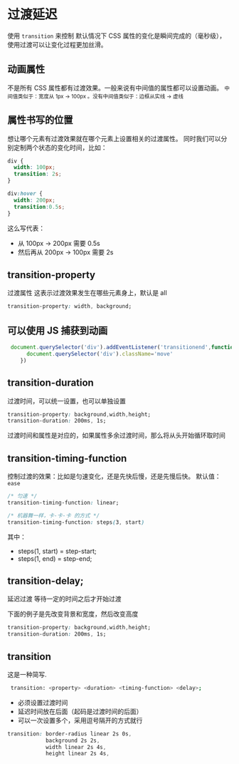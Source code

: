 # 过渡延迟
使用 `transition` 来控制
默认情况下 CSS 属性的变化是瞬间完成的（毫秒级），使用过渡可以让变化过程更加丝滑。


## 动画属性
不是所有 CSS 属性都有过渡效果。一般来说有中间值的属性都可以设置动画。 <small>中间值类似于：宽度从 1px -> 100px 。没有中间值类似于：边框从实线 -> 虚线</small>


## 属性书写的位置
想让哪个元素有过渡效果就在哪个元素上设置相关的过渡属性。
同时我们可以分别定制两个状态的变化时间，比如：
```css
div {
  width: 100px;
  transition: 2s;
}
```

```css
div:hover {
  width: 200px;
  transition:0.5s;
}
```

这么写代表：
* 从 100px -> 200px 需要 0.5s
* 然后再从 200px -> 100px 需要 2s



## transition-property
过渡属性
这表示过渡效果发生在哪些元素身上，默认是 all

```css
transition-property: width, background;
``` 


## 可以使用 JS 捕获到动画
```javascript
 document.querySelector('div').addEventListener('transitionend',function(e){
      document.querySelector('div').className='move'
    })
```


## transition-duration
过渡时间，可以统一设置，也可以单独设置
```css
transition-property: background,width,height;
transition-duration: 200ms, 1s;
```

过渡时间和属性是对应的，如果属性多余过渡时间，那么将从头开始循环取时间



## transition-timing-function
控制过渡的效果：比如是匀速变化，还是先快后慢，还是先慢后快。
默认值：`ease`

```css
/* 匀速 */
transition-timing-function: linear;

/* 机器舞一样，卡-卡-卡 的方式 */
transition-timing-function: steps(3, start)
```

其中：
* steps(1, start) = step-start;
* steps(1, end) = step-end;




## transition-delay;
延迟过渡
等待一定的时间之后才开始过渡

下面的例子是先改变背景和宽度，然后改变高度
```css
transition-property: background,width,height;
transition-duration: 200ms, 1s;
```


## transition
这是一种简写.
```bash
 transition: <property> <duration> <timing-function> <delay>;
```
* 必须设置过渡时间
* 延迟时间放在后面（起码是过渡时间的后面）
* 可以一次设置多个，采用逗号隔开的方式就行

```css
transition: border-radius linear 2s 0s,
            background 2s 2s,
            width linear 2s 4s,
            height linear 2s 4s,
```
